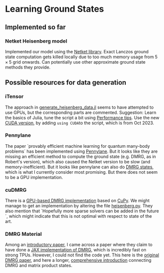 # Learning Ground States
## Implemented so far 
### Netket Heisenberg model
Implemented our model using the [Netket library](https://netket.readthedocs.io/en/latest/). Exact Lanczos ground state computation gets killed locally due to too much memory usage from $5 \times 5$ grid onwards. Can potentially use other approximate ground state methods they provide.

## Possible resources for data generation
### iTensor
The approach in [generate_heisenberg_data.jl](data_generation/generate_heisenberg_data.jl) seems to have attempted to use GPUs, but the corresponding parts are commented. 
Suggestion: Learn the basics of Julia, tune the script a bit using [Performance tips](https://docs.julialang.org/en/v1/manual/performance-tips/). Use the new [CUDA version](https://itensor.org/news/23_10_23_gpu.html), by adding `using CUDA`to the script, which is from Oct 2023. 
### Pennylane
The paper `provably efficient machine learning for quantum many-body problems´ has been implemented using [Pennylane](https://pennylane.ai/qml/demos/tutorial_ml_classical_shadows/). But it looks like they are missing an efficient method to compute the ground state (e.g. DMRG, as in Robert's version), which also caused the Netket version to be slow (and memory-inefficient). But it looks like pennylane can also do [DMRG states](https://pennylane.ai/qml/demos/tutorial_initial_state_preparation/), which is what I currently consider most promising. But there does not seem to be a GPU implementation. 
### cuDMRG
There is a [GPU-based DMRG implementation](https://github.com/ClarkResearchGroup/cuDMRG/tree/master) based on [CuPy](https://cupy.dev). We might manage to get an implementation by altering the file [heisenberg.py](https://github.com/ClarkResearchGroup/cuDMRG/blob/master/cuDMRG/apps/heisenberg.py). They also mention that `Hopefully more sparse solvers can be added in the future´, which might indicate that this is not optimal with respect to state of the art.
### DMRG Material
Among an [introductory paper](https://web.mit.edu/8.334/www/grades/projects/projects14/Yu-An%20Chen+Hung-I%20Yang.pdf), I came across a paper where they claim to have done a [JAX implementation of DMRG](https://arxiv.org/pdf/2204.05693.pdf), which is incredibly fast on strong TPUs. However, I could not find the code yet. This here is the [original DMRG paper](https://journals.aps.org/prl/pdf/10.1103/PhysRevLett.69.2863), and here a longer, [comprehensive introduction](https://arxiv.org/pdf/1008.3477.pdf) connecting DMRG and matrix product states.